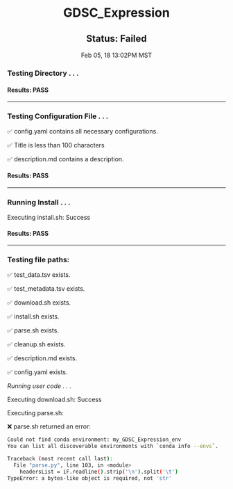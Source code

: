 <h1><center>GDSC_Expression</center></h1>
<h2><center> Status: Failed </center></h2>
<center>Feb 05, 18 13:02PM MST</center>


### Testing Directory . . .

#### Results: PASS
---
### Testing Configuration File . . .

&#9989;	config.yaml contains all necessary configurations.

&#9989;	Title is less than 100 characters

&#9989;	description.md contains a description.

#### Results: PASS
---
### Running Install . . .

Executing install.sh: Success

#### Results: PASS
---

### Testing file paths:

&#9989;	test_data.tsv exists.

&#9989;	test_metadata.tsv exists.

&#9989;	download.sh exists.

&#9989;	install.sh exists.

&#9989;	parse.sh exists.

&#9989;	cleanup.sh exists.

&#9989;	description.md exists.

&#9989;	config.yaml exists.

*Running user code . . .*

Executing download.sh: Success

Executing parse.sh: 

&#10060;	parse.sh returned an error:
~~~bash
Could not find conda environment: my_GDSC_Expression_env
You can list all discoverable environments with `conda info --envs`.

Traceback (most recent call last):
  File "parse.py", line 103, in <module>
    headersList = iF.readline().strip('\n').split('\t')
TypeError: a bytes-like object is required, not 'str'
~~~

